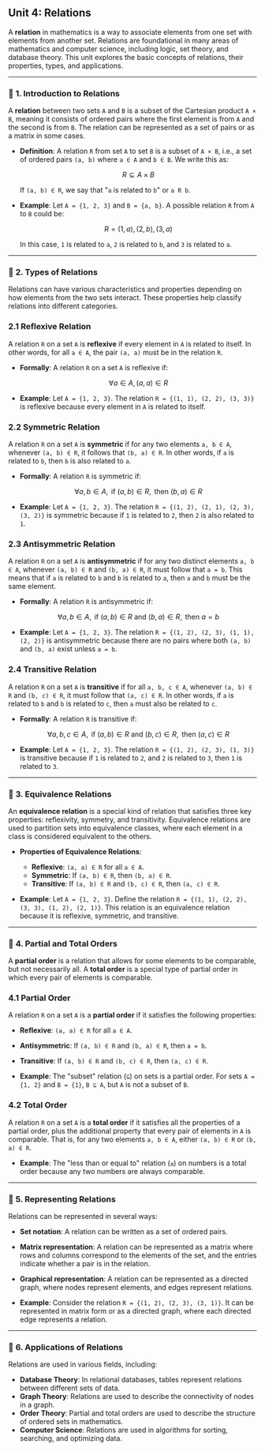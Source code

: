 ## **Unit 4: Relations**

A **relation** in mathematics is a way to associate elements from one set with elements from another set. Relations are foundational in many areas of mathematics and computer science, including logic, set theory, and database theory. This unit explores the basic concepts of relations, their properties, types, and applications.

---

### 📌 **1. Introduction to Relations**

A **relation** between two sets `A` and `B` is a subset of the Cartesian product `A × B`, meaning it consists of ordered pairs where the first element is from `A` and the second is from `B`. The relation can be represented as a set of pairs or as a matrix in some cases.

- **Definition**: A relation `R` from set `A` to set `B` is a subset of `A × B`, i.e., a set of ordered pairs `(a, b)` where `a ∈ A` and `b ∈ B`. We write this as:

    ```math
    R ⊆ A × B
    ```

    If `(a, b) ∈ R`, we say that "`a` is related to `b`" or `a R b`.

- **Example**: Let `A = {1, 2, 3}` and `B = {a, b}`. A possible relation `R` from `A` to `B` could be:

    ```math
    R = {(1, a), (2, b), (3, a)}
    ```

    In this case, `1` is related to `a`, `2` is related to `b`, and `3` is related to `a`.

---

### 📌 **2. Types of Relations**

Relations can have various characteristics and properties depending on how elements from the two sets interact. These properties help classify relations into different categories.

### 2.1 **Reflexive Relation**

A relation `R` on a set `A` is **reflexive** if every element in `A` is related to itself. In other words, for all `a ∈ A`, the pair `(a, a)` must be in the relation `R`.

- **Formally**: A relation `R` on a set `A` is reflexive if:

    ```math
    ∀a ∈ A, (a, a) ∈ R
    ```

- **Example**: Let `A = {1, 2, 3}`. The relation `R = {(1, 1), (2, 2), (3, 3)}` is reflexive because every element in `A` is related to itself.

### 2.2 **Symmetric Relation**

A relation `R` on a set `A` is **symmetric** if for any two elements `a, b ∈ A`, whenever `(a, b) ∈ R`, it follows that `(b, a) ∈ R`. In other words, if `a` is related to `b`, then `b` is also related to `a`.

- **Formally**: A relation `R` is symmetric if:

    ```math
    ∀a, b ∈ A, \text{ if } (a, b) ∈ R, \text{ then } (b, a) ∈ R
    ```

- **Example**: Let `A = {1, 2, 3}`. The relation `R = {(1, 2), (2, 1), (2, 3), (3, 2)}` is symmetric because if `1` is related to `2`, then `2` is also related to `1`.

### 2.3 **Antisymmetric Relation**

A relation `R` on a set `A` is **antisymmetric** if for any two distinct elements `a, b ∈ A`, whenever `(a, b) ∈ R` and `(b, a) ∈ R`, it must follow that `a = b`. This means that if `a` is related to `b` and `b` is related to `a`, then `a` and `b` must be the same element.

- **Formally**: A relation `R` is antisymmetric if:

    ```math
    ∀a, b ∈ A, \text{ if } (a, b) ∈ R \text{ and } (b, a) ∈ R, \text{ then } a = b
    ```

- **Example**: Let `A = {1, 2, 3}`. The relation `R = {(1, 2), (2, 3), (1, 1), (2, 2)}` is antisymmetric because there are no pairs where both `(a, b)` and `(b, a)` exist unless `a = b`.

### 2.4 **Transitive Relation**

A relation `R` on a set `A` is **transitive** if for all `a, b, c ∈ A`, whenever `(a, b) ∈ R` and `(b, c) ∈ R`, it must follow that `(a, c) ∈ R`. In other words, if `a` is related to `b` and `b` is related to `c`, then `a` must also be related to `c`.

- **Formally**: A relation `R` is transitive if:

    ```math
    ∀a, b, c ∈ A, \text{ if } (a, b) ∈ R \text{ and } (b, c) ∈ R, \text{ then } (a, c) ∈ R
    ```

- **Example**: Let `A = {1, 2, 3}`. The relation `R = {(1, 2), (2, 3), (1, 3)}` is transitive because if `1` is related to `2`, and `2` is related to `3`, then `1` is related to `3`.

---

### 📌 **3. Equivalence Relations**

An **equivalence relation** is a special kind of relation that satisfies three key properties: reflexivity, symmetry, and transitivity. Equivalence relations are used to partition sets into equivalence classes, where each element in a class is considered equivalent to the others.

- **Properties of Equivalence Relations**:
    - **Reflexive**: `(a, a) ∈ R` for all `a ∈ A`.
    - **Symmetric**: If `(a, b) ∈ R`, then `(b, a) ∈ R`.
    - **Transitive**: If `(a, b) ∈ R` and `(b, c) ∈ R`, then `(a, c) ∈ R`.

- **Example**: Let `A = {1, 2, 3}`. Define the relation `R = {(1, 1), (2, 2), (3, 3), (1, 2), (2, 1)}`. This relation is an equivalence relation because it is reflexive, symmetric, and transitive.

---

### 📌 **4. Partial and Total Orders**

A **partial order** is a relation that allows for some elements to be comparable, but not necessarily all. A **total order** is a special type of partial order in which every pair of elements is comparable.

### 4.1 **Partial Order**

A relation `R` on a set `A` is a **partial order** if it satisfies the following properties:

- **Reflexive**: `(a, a) ∈ R` for all `a ∈ A`.
- **Antisymmetric**: If `(a, b) ∈ R` and `(b, a) ∈ R`, then `a = b`.
- **Transitive**: If `(a, b) ∈ R` and `(b, c) ∈ R`, then `(a, c) ∈ R`.

- **Example**: The "subset" relation (`⊆`) on sets is a partial order. For sets `A = {1, 2}` and `B = {1}`, `B ⊆ A`, but `A` is not a subset of `B`.

### 4.2 **Total Order**

A relation `R` on a set `A` is a **total order** if it satisfies all the properties of a partial order, plus the additional property that every pair of elements in `A` is comparable. That is, for any two elements `a, b ∈ A`, either `(a, b) ∈ R` or `(b, a) ∈ R`.

- **Example**: The "less than or equal to" relation (`≤`) on numbers is a total order because any two numbers are always comparable.

---

### 📌 **5. Representing Relations**

Relations can be represented in several ways:

- **Set notation**: A relation can be written as a set of ordered pairs.
- **Matrix representation**: A relation can be represented as a matrix where rows and columns correspond to the elements of the set, and the entries indicate whether a pair is in the relation.
- **Graphical representation**: A relation can be represented as a directed graph, where nodes represent elements, and edges represent relations.

- **Example**: Consider the relation `R = {(1, 2), (2, 3), (3, 1)}`. It can be represented in matrix form or as a directed graph, where each directed edge represents a relation.

---

### 📌 **6. Applications of Relations**

Relations are used in various fields, including:

- **Database Theory**: In relational databases, tables represent relations between different sets of data.
- **Graph Theory**: Relations are used to describe the connectivity of nodes in a graph.
- **Order Theory**: Partial and total orders are used to describe the structure of ordered sets in mathematics.
- **Computer Science**: Relations are used in algorithms for sorting, searching, and optimizing data.